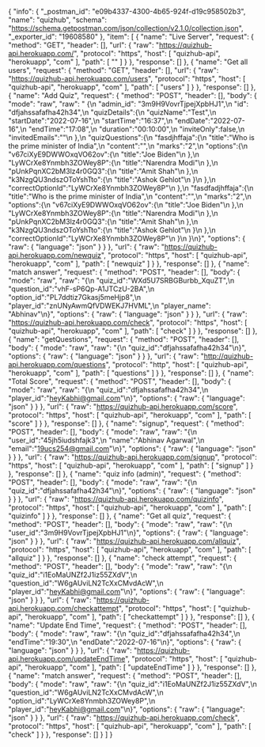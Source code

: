 {
	"info": {
		"_postman_id": "e09b4337-4300-4b65-924f-d19c958502b3",
		"name": "quizhub",
		"schema": "https://schema.getpostman.com/json/collection/v2.1.0/collection.json",
		"_exporter_id": "19608580"
	},
	"item": [
		{
			"name": "Live Server",
			"request": {
				"method": "GET",
				"header": [],
				"url": {
					"raw": "https://quizhub-api.herokuapp.com/",
					"protocol": "https",
					"host": [
						"quizhub-api",
						"herokuapp",
						"com"
					],
					"path": [
						""
					]
				}
			},
			"response": []
		},
		{
			"name": "Get all users",
			"request": {
				"method": "GET",
				"header": [],
				"url": {
					"raw": "https://quizhub-api.herokuapp.com/users",
					"protocol": "https",
					"host": [
						"quizhub-api",
						"herokuapp",
						"com"
					],
					"path": [
						"users"
					]
				}
			},
			"response": []
		},
		{
			"name": "Add Quiz",
			"request": {
				"method": "POST",
				"header": [],
				"body": {
					"mode": "raw",
					"raw": " {\n    \"admin_id\": \"3m9H9VovrTjpejXpbHJ1\",\n    \"id\": \"dfjahssafafha42h34\",\n    \"quizDetails\":{\n        \"quizName\":\"Test\",\n        \"startDate\":\"2022-07-16\",\n        \"startTime\":\"16:37\",\n        \"endDate\":\"2022-07-16\",\n        \"endTime\":\"17:08\",\n        \"duration\":\"00:10:00\",\n        \"inviteOnly\":false,\n        \"invitedEmails\":\"\"\n    },\n    \"quizQuestions\":{\n        \"fasdjhffaja\":{\n            \"title\":\"Who is the prime minister of India\",\n            \"content\":\"\",\n            \"marks\":\"2\",\n            \"options\":{\n                \"v67ciXyE9DWWOxqVO62ov\":{\n                    \"title\":\"Joe Biden\"\n                },\n                \"LyWCrXe8Ynmbh3ZOWey8P\":{\n                    \"title\":\"Narendra Modi\"\n                },\n                \"pUnkPqnXC2bM3lz4r0GQ3\":{\n                    \"title\":\"Amit Shah\"\n                },\n                \"k3NzgQU3ndszOToYshTto\":{\n                    \"title\":\"Ashok Gehlot\"\n                }\n            },\n            \"correctOptionId\":\"LyWCrXe8Ynmbh3ZOWey8P\"\n        },\n        \"fasdfadjhffaja\":{\n            \"title\":\"Who is the prime minister of India\",\n            \"content\":\"\",\n            \"marks\":\"2\",\n            \"options\":{\n                \"v67ciXyE9DWWOxqVO62ov\":{\n                    \"title\":\"Joe Biden\"\n                },\n                \"LyWCrXe8Ynmbh3ZOWey8P\":{\n                    \"title\":\"Narendra Modi\"\n                },\n                \"pUnkPqnXC2bM3lz4r0GQ3\":{\n                    \"title\":\"Amit Shah\"\n                },\n                \"k3NzgQU3ndszOToYshTto\":{\n                    \"title\":\"Ashok Gehlot\"\n                }\n            },\n            \"correctOptionId\":\"LyWCrXe8Ynmbh3ZOWey8P\"\n        }\n    }\n}",
					"options": {
						"raw": {
							"language": "json"
						}
					}
				},
				"url": {
					"raw": "https://quizhub-api.herokuapp.com/newquiz",
					"protocol": "https",
					"host": [
						"quizhub-api",
						"herokuapp",
						"com"
					],
					"path": [
						"newquiz"
					]
				}
			},
			"response": []
		},
		{
			"name": "match answer",
			"request": {
				"method": "POST",
				"header": [],
				"body": {
					"mode": "raw",
					"raw": "{\n    \"quiz_id\":\"WXd5U7SRBGBurbb_XquZT\",\n    \"question_id\":\"vhF-sP6Qp-A1JTCzU-2BA\",\n    \"option_id\":\"PL7ddtiz7Gkasj5meHjp8\",\n    \"player_id\":\"znUNyAwmQfVDWEKJ7HVML\",\n    \"player_name\": \"Abhinav\"\n}",
					"options": {
						"raw": {
							"language": "json"
						}
					}
				},
				"url": {
					"raw": "https://quizhub-api.herokuapp.com/check",
					"protocol": "https",
					"host": [
						"quizhub-api",
						"herokuapp",
						"com"
					],
					"path": [
						"check"
					]
				}
			},
			"response": []
		},
		{
			"name": "getQuestions",
			"request": {
				"method": "POST",
				"header": [],
				"body": {
					"mode": "raw",
					"raw": "{\n    \"quiz_id\":\"dfjahssafafha42h34\"\n}",
					"options": {
						"raw": {
							"language": "json"
						}
					}
				},
				"url": {
					"raw": "http://quizhub-api.herokuapp.com/questions",
					"protocol": "http",
					"host": [
						"quizhub-api",
						"herokuapp",
						"com"
					],
					"path": [
						"questions"
					]
				}
			},
			"response": []
		},
		{
			"name": "Total Score",
			"request": {
				"method": "POST",
				"header": [],
				"body": {
					"mode": "raw",
					"raw": "{\n    \"quiz_id\":\"dfjahssafafha42h34\",\n    \"player_id\":\"heyKabhi@gmail.com\"\n}",
					"options": {
						"raw": {
							"language": "json"
						}
					}
				},
				"url": {
					"raw": "https://quizhub-api.herokuapp.com/score",
					"protocol": "https",
					"host": [
						"quizhub-api",
						"herokuapp",
						"com"
					],
					"path": [
						"score"
					]
				}
			},
			"response": []
		},
		{
			"name": "signup",
			"request": {
				"method": "POST",
				"header": [],
				"body": {
					"mode": "raw",
					"raw": "{\n    \"user_id\":\"45jh5iudshfajk3\",\n    \"name\":\"Abhinav Agarwal\",\n    \"email\":\"19ucs254@gmail.com\"\n}",
					"options": {
						"raw": {
							"language": "json"
						}
					}
				},
				"url": {
					"raw": "https://quizhub-api.herokuapp.com/signup",
					"protocol": "https",
					"host": [
						"quizhub-api",
						"herokuapp",
						"com"
					],
					"path": [
						"signup"
					]
				}
			},
			"response": []
		},
		{
			"name": "quiz info (admin)",
			"request": {
				"method": "POST",
				"header": [],
				"body": {
					"mode": "raw",
					"raw": "{\n    \"quiz_id\":\"dfjahssafafha42h34\"\n}",
					"options": {
						"raw": {
							"language": "json"
						}
					}
				},
				"url": {
					"raw": "https://quizhub-api.herokuapp.com/quizinfo",
					"protocol": "https",
					"host": [
						"quizhub-api",
						"herokuapp",
						"com"
					],
					"path": [
						"quizinfo"
					]
				}
			},
			"response": []
		},
		{
			"name": "Get all quiz",
			"request": {
				"method": "POST",
				"header": [],
				"body": {
					"mode": "raw",
					"raw": "{\n    \"user_id\":\"3m9H9VovrTjpejXpbHJ1\"\n}",
					"options": {
						"raw": {
							"language": "json"
						}
					}
				},
				"url": {
					"raw": "https://quizhub-api.herokuapp.com/allquiz",
					"protocol": "https",
					"host": [
						"quizhub-api",
						"herokuapp",
						"com"
					],
					"path": [
						"allquiz"
					]
				}
			},
			"response": []
		},
		{
			"name": "check attempt",
			"request": {
				"method": "POST",
				"header": [],
				"body": {
					"mode": "raw",
					"raw": "{\n    \"quiz_id\":\"i1EoMaUNZf2J1iz55ZXdV\",\n    \"question_id\":\"W6gAUviLN2TcXxCMvdAcW\",\n    \"player_id\":\"heyKabhi@gmail.com\"\n}",
					"options": {
						"raw": {
							"language": "json"
						}
					}
				},
				"url": {
					"raw": "https://quizhub-api.herokuapp.com/checkattempt",
					"protocol": "https",
					"host": [
						"quizhub-api",
						"herokuapp",
						"com"
					],
					"path": [
						"checkattempt"
					]
				}
			},
			"response": []
		},
		{
			"name": "Update End Time",
			"request": {
				"method": "POST",
				"header": [],
				"body": {
					"mode": "raw",
					"raw": "{\n    \"quiz_id\":\"dfjahssafafha42h34\",\n    \"endTime\":\"19:30\",\n    \"endDate\":\"2022-07-16\"\n}",
					"options": {
						"raw": {
							"language": "json"
						}
					}
				},
				"url": {
					"raw": "https://quizhub-api.herokuapp.com/updateEndTime",
					"protocol": "https",
					"host": [
						"quizhub-api",
						"herokuapp",
						"com"
					],
					"path": [
						"updateEndTime"
					]
				}
			},
			"response": []
		},
		{
			"name": "match answer",
			"request": {
				"method": "POST",
				"header": [],
				"body": {
					"mode": "raw",
					"raw": "{\n    \"quiz_id\":\"i1EoMaUNZf2J1iz55ZXdV\",\n    \"question_id\":\"W6gAUviLN2TcXxCMvdAcW\",\n    \"option_id\":\"LyWCrXe8Ynmbh3ZOWey8P\",\n    \"player_id\":\"heyKabhi@gmail.com\"\n}",
					"options": {
						"raw": {
							"language": "json"
						}
					}
				},
				"url": {
					"raw": "https://quizhub-api.herokuapp.com/check",
					"protocol": "https",
					"host": [
						"quizhub-api",
						"herokuapp",
						"com"
					],
					"path": [
						"check"
					]
				}
			},
			"response": []
		}
	]
}
